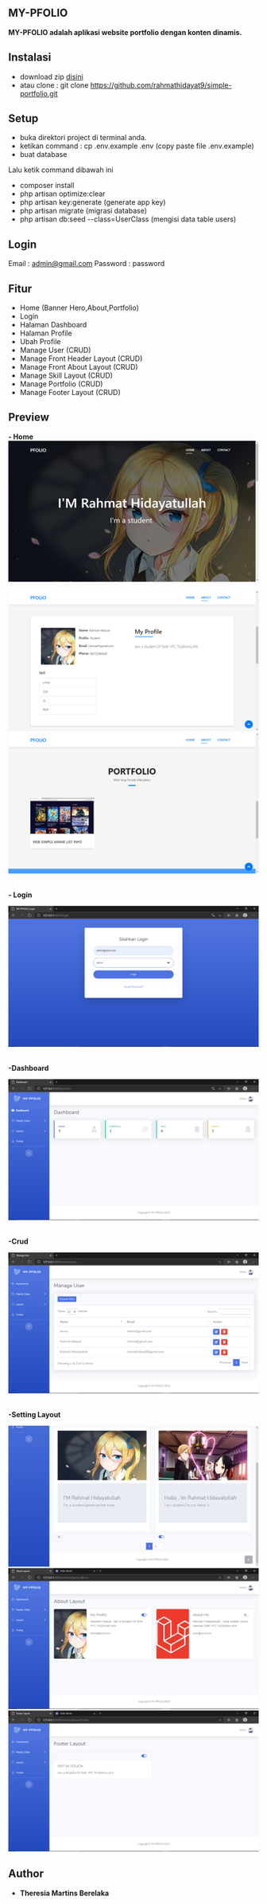 ## MY-PFOLIO
<p><b>
MY-PFOLIO adalah aplikasi website portfolio dengan konten dinamis.
</b></p>

## Instalasi
- download zip <a href="https://github.com/rahmathidayat9/simple-portfolio/archive/master.zip">disini</a> 
- atau clone : git clone https://github.com/rahmathidayat9/simple-portfolio.git

## Setup
- buka direktori project di terminal anda.
- ketikan command : cp .env.example .env (copy paste file .env.example)
- buat database 

Lalu ketik command dibawah ini
- composer install
- php artisan optimize:clear 
- php artisan key:generate (generate app key)
- php artisan migrate (migrasi database)
- php artisan db:seed --class=UserClass (mengisi data table users)

## Login
Email : admin@gmail.com
Password : password

## Fitur
- Home (Banner Hero,About,Portfolio) 
- Login
- Halaman Dashboard
- Halaman Profile
- Ubah Profile
- Manage User (CRUD)
- Manage Front Header Layout (CRUD)
- Manage Front About Layout (CRUD)
- Manage Skill Layout (CRUD)
- Manage Portfolio (CRUD)
- Manage Footer Layout (CRUD)


## Preview

<b>- Home<b>
<a href="https://github.com/rahmathidayat9/readme-images/blob/master/simple-portfolio/Screenshot%20(782).png?raw=true">
<img src="https://github.com/rahmathidayat9/readme-images/blob/master/simple-portfolio/Screenshot%20(782).png?raw=true">
</a>

<a href="https://github.com/rahmathidayat9/readme-images/blob/master/simple-portfolio/Screenshot%20(783).png?raw=true">
<img src="https://github.com/rahmathidayat9/readme-images/blob/master/simple-portfolio/Screenshot%20(783).png?raw=true">
</a>

<a href="https://github.com/rahmathidayat9/readme-images/blob/master/simple-portfolio/Screenshot%20(784).png?raw=true">
<img src="https://github.com/rahmathidayat9/readme-images/blob/master/simple-portfolio/Screenshot%20(784).png?raw=true">
</a>
<br><br>

<b>- Login<b>

<a href="https://github.com/rahmathidayat9/readme-images/blob/master/simple-portfolio/Screenshot%20(786).png?raw=true">
	<img src="https://github.com/rahmathidayat9/readme-images/blob/master/simple-portfolio/Screenshot%20(786).png?raw=true">
</a>
<br><br>

<b>-Dashboard<b>

<a href="https://github.com/rahmathidayat9/readme-images/blob/master/simple-portfolio/Screenshot%20(787).png?raw=true">
	<img src="https://github.com/rahmathidayat9/readme-images/blob/master/simple-portfolio/Screenshot%20(787).png?raw=true">
</a>
<br><br>

<b>-Crud<b>

<a href="https://github.com/rahmathidayat9/readme-images/blob/master/simple-portfolio/Screenshot%20(788).png?raw=true">
	<img src="https://github.com/rahmathidayat9/readme-images/blob/master/simple-portfolio/Screenshot%20(788).png?raw=true">
</a>
<br><br>

<b>-Setting Layout<b>

<a href="https://github.com/rahmathidayat9/readme-images/blob/master/simple-portfolio/Screenshot%20(794).png?raw=true">
	<img src="https://github.com/rahmathidayat9/readme-images/blob/master/simple-portfolio/Screenshot%20(794).png?raw=true">
</a>

<a href="https://github.com/rahmathidayat9/readme-images/blob/master/simple-portfolio/Screenshot%20(796).png?raw=true">
	<img src="https://github.com/rahmathidayat9/readme-images/blob/master/simple-portfolio/Screenshot%20(796).png?raw=true">
</a>

<a href="https://github.com/rahmathidayat9/readme-images/blob/master/simple-portfolio/Screenshot%20(797).png?raw=true">
	<img src="https://github.com/rahmathidayat9/readme-images/blob/master/simple-portfolio/Screenshot%20(797).png?raw=true">
</a>

## Author
- Theresia Martins Berelaka

